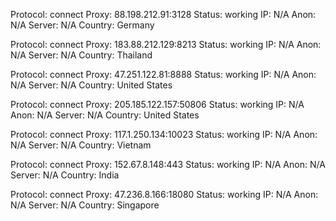 Protocol: connect
Proxy: 88.198.212.91:3128
Status: working
IP: N/A
Anon: N/A
Server: N/A
Country: Germany

Protocol: connect
Proxy: 183.88.212.129:8213
Status: working
IP: N/A
Anon: N/A
Server: N/A
Country: Thailand

Protocol: connect
Proxy: 47.251.122.81:8888
Status: working
IP: N/A
Anon: N/A
Server: N/A
Country: United States

Protocol: connect
Proxy: 205.185.122.157:50806
Status: working
IP: N/A
Anon: N/A
Server: N/A
Country: United States

Protocol: connect
Proxy: 117.1.250.134:10023
Status: working
IP: N/A
Anon: N/A
Server: N/A
Country: Vietnam

Protocol: connect
Proxy: 152.67.8.148:443
Status: working
IP: N/A
Anon: N/A
Server: N/A
Country: India

Protocol: connect
Proxy: 47.236.8.166:18080
Status: working
IP: N/A
Anon: N/A
Server: N/A
Country: Singapore

